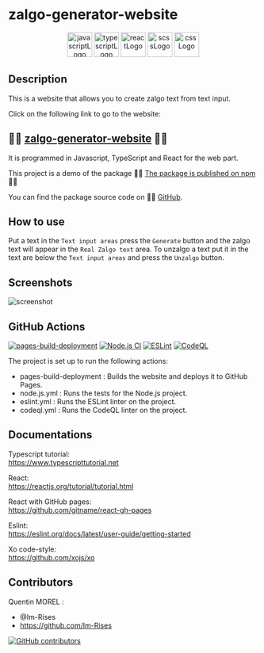 # zalgo-generator-website

<p align="center">
    <img src="https://img.shields.io/badge/JavaScript-323330?style=for-the-badge&logo=javascript&logoColor=F7DF1E" alt="javascriptLogo" style="height:50px;">
    <img src="https://img.shields.io/badge/TypeScript-007ACC?style=for-the-badge&logo=typescript&logoColor=white" alt="typescriptLogo" style="height:50px;">
    <img src="https://img.shields.io/badge/React-20232A?style=for-the-badge&logo=react&logoColor=61DAFB" alt="reactLogo" style="height:50px;">
    <img src="https://img.shields.io/badge/Sass-CC6699?style=for-the-badge&logo=sass&logoColor=white" alt="scssLogo" style="height:50px;">
    <img src="https://img.shields.io/badge/CSS-239120?&style=for-the-badge&logo=css3&logoColor=white" alt="cssLogo" style="height:50px;">
</p>

## Description

This is a website that allows you to create zalgo text from text input.

Click on the following link to go to the website:

## 🚀🚀 [zalgo-generator-website](https://github.com/Im-Rises/zalgo-generator-website) 🚀🚀

It is programmed in Javascript, TypeScript and React for the web part.

This project is a demo of the package
🚀🚀 [The package is published on npm](https://www.npmjs.com/package/video-stream-ascii) 🚀🚀

You can find the package source code on 🚀🚀 [GitHub](https://https://github.com/Im-Rises/zalgo-generator).

## How to use

Put a text in the `Text input areas` press the `Generate` button and the zalgo text will appear in the `Real Zalgo text`
area. To unzalgo a text put it in the text are below the `Text input areas` and press the `Unzalgo` button.

## Screenshots

![screenshot](https://user-images.githubusercontent.com/59691442/189004318-aab85d9b-615e-44a9-9d31-cc279fedfe2a.png)

## GitHub Actions

[![pages-build-deployment](https://github.com/Im-Rises/zalgo-generator-website/actions/workflows/pages/pages-build-deployment/badge.svg)](https://github.com/Im-Rises/zalgo-generator-website/actions/workflows/pages/pages-build-deployment)
[![Node.js CI](https://github.com/Im-Rises/zalgo-generator-website/actions/workflows/node.js.yml/badge.svg?branch=main)](https://github.com/Im-Rises/zalgo-generator-website/actions/workflows/node.js.yml)
[![ESLint](https://github.com/Im-Rises/zalgo-generator-website/actions/workflows/eslint.yml/badge.svg?branch=main)](https://github.com/Im-Rises/zalgo-generator-website/actions/workflows/eslint.yml)
[![CodeQL](https://github.com/Im-Rises/zalgo-generator-website/actions/workflows/codeql.yml/badge.svg?branch=main)](https://github.com/Im-Rises/zalgo-generator-website/actions/workflows/codeql.yml)

The project is set up to run the following actions:

- pages-build-deployment : Builds the website and deploys it to GitHub Pages.
- node.js.yml : Runs the tests for the Node.js project.
- eslint.yml : Runs the ESLint linter on the project.
- codeql.yml : Runs the CodeQL linter on the project.

## Documentations

Typescript tutorial:  
<https://www.typescripttutorial.net>

React:  
<https://reactjs.org/tutorial/tutorial.html>

React with GitHub pages:  
<https://github.com/gitname/react-gh-pages>

Eslint:  
<https://eslint.org/docs/latest/user-guide/getting-started>

Xo code-style:  
<https://github.com/xojs/xo>

## Contributors

Quentin MOREL :

- @Im-Rises
- <https://github.com/Im-Rises>

[![GitHub contributors](https://contrib.rocks/image?repo=Im-Rises/zalgo-generator-website)](https://github.com/Im-Rises/zalgo-generator-website/graphs/contributors)

